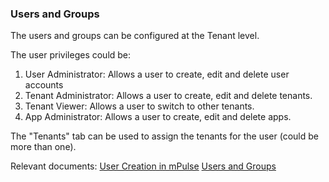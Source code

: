 ### Users and Groups

The users and groups can be configured at the Tenant level.

The user privileges could be:
  1. User Administrator: Allows a user to create, edit and delete user accounts
  2. Tenant Administrator: Allows a user to create, edit and delete tenants.
  3. Tenant Viewer: Allows a user to switch to other tenants.
  4. App Administrator: Allows a user to create, edit and delete apps.

The "Tenants" tab can be used to assign the tenants for the user (could be more than one).

Relevant documents:
[User Creation in mPulse](https://community.akamai.com/docs/DOC-9172-user-creation-in-mpulse)
[Users and Groups](https://community.akamai.com/docs/DOC-8448-users-groups)
